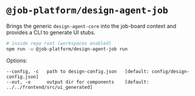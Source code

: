 # `@job-platform/design-agent-job`

Brings the generic `design-agent-core` into the job-board context and provides a CLI to generate UI stubs.

```bash
# inside repo root (workspaces enabled)
npm run -w @job-platform/design-agent-job run
```

Options:

```
--config, -c   path to design-config.json   [default: config/design-config.json]
--out, -o      output dir for components    [default: ../../frontend/src/ui_generated]
```

